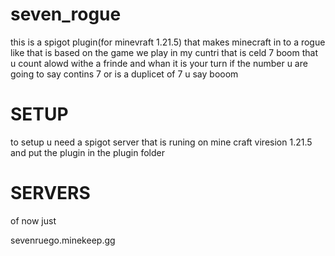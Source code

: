 # seven_rogue
this is a spigot plugin(for minevraft 1.21.5) that makes minecraft in to a rogue like that is based on the game we play in my cuntri that is celd 7 boom that u count alowd withe a frinde and whan it is your turn if the number u are going to say contins 7 or is a duplicet of 7 u say booom

# SETUP
to setup u need a spigot server that is runing on mine craft viresion 1.21.5 and put the plugin in the plugin folder

# SERVERS
of now just 

sevenruego.minekeep.gg

